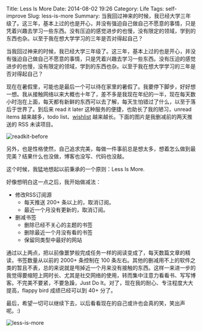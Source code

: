 Title: Less Is More
Date: 2014-08-02 19:26
Category: Life
Tags: self-improve
Slug: less-is-more
Summary: 当我回过神来的时候，我已经大学三年级了。这三年，基本上过的也是开心，并没有强迫自己做自己不愿意的事情，只是凭着兴趣去学习一些东西。没有压迫的感觉进步的也慢，没有限定的领域，学到的东西也杂。以至于我在想大学学习的三年是否对得起自己？

当我回过神来的时候，我已经大学三年级了。这三年，基本上过的也是开心，并没有强迫自己做自己不愿意的事情，只是凭着兴趣去学习一些东西。没有压迫的感觉进步的也慢，没有限定的领域，学到的东西也杂。以至于我在想大学学习的三年是否对得起自己？

现在在暑假里，可能也是最后一个可以待在家里的暑假了。我要停下脚步，好好想一想。我从接触网络以来大概也十年了，差不多是我现在年纪的一半，现在每天数小时泡在上面，每天都有新鲜的东西可以去了解，每天生怕错过了什么，以至于落后于世界了。到后来 read it later 这种服务的便捷，也助长了我的陋习，unread items 越来越多，todo list、[wishlist]({filename}/pages/Wishlists.md) 越来越长。下面的图片是我删减前的两天推送的 RSS 未读项目。

![readkit-before]({filename}/images/readkit-before.png)

另外，也是性格使然，自己追求完美，每做一件事前总是想太多，想着怎么做到最完美？结果什么也没做，博客也没写、代码也没敲。

这个时候，我猛地想起以前秉承的一个原则：Less Is More.

好像想明白这一点之后，我开始做减法：

- 修改RSS订阅源
    - 每天推送 200+ 条以上的，取消订阅。
    - 最近一个月没有更新的，取消订阅。
- 删减书签
    - 删除已经不关心的主题的书签
    - 删除最近一个月没有看的书签
    - 保留同类型中最好的网站

通过以上两点，把以前像噩梦般完成任务一样的阅读变成了，每天数篇文章的精读，书签数量从以前的 2000+ 条控制在 100 条左右。其他的删减用不上的软件之类的暂且不表，总的来说就是甩掉近一个月来没有接触的东西。这样一来进一步的我觉得要缩短上网时长、尤其是社交网络的使用，转而集中注意力看看书、写写博客。不完美不要紧，不要急躁，Just Do It。对了，现在我的耐心、专注程度大大提高，flappy bird 成绩已经可以到 40+ 分了。

最后，希望一切可以继续下去，以后看看现在的自己或许也会真的笑，笑出声呢。:)

![less-is-more]({filename}/images/less-is-more.jpg)





